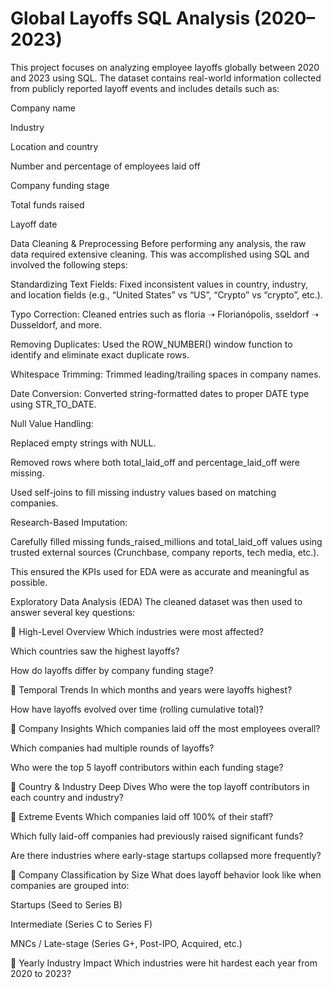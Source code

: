 # Global Layoffs SQL Analysis (2020–2023)
This project focuses on analyzing employee layoffs globally between 2020 and 2023 using SQL. The dataset contains real-world information collected from publicly reported layoff events and includes details such as:

Company name

Industry

Location and country

Number and percentage of employees laid off

Company funding stage

Total funds raised

Layoff date

Data Cleaning & Preprocessing
Before performing any analysis, the raw data required extensive cleaning. This was accomplished using SQL and involved the following steps:

Standardizing Text Fields: Fixed inconsistent values in country, industry, and location fields (e.g., “United States” vs “US”, “Crypto” vs “crypto”, etc.).

Typo Correction: Cleaned entries such as floria ➝ Florianópolis, sseldorf ➝ Dusseldorf, and more.

Removing Duplicates: Used the ROW_NUMBER() window function to identify and eliminate exact duplicate rows.

Whitespace Trimming: Trimmed leading/trailing spaces in company names.

Date Conversion: Converted string-formatted dates to proper DATE type using STR_TO_DATE.

Null Value Handling:

Replaced empty strings with NULL.

Removed rows where both total_laid_off and percentage_laid_off were missing.

Used self-joins to fill missing industry values based on matching companies.

Research-Based Imputation:

Carefully filled missing funds_raised_millions and total_laid_off values using trusted external sources (Crunchbase, company reports, tech media, etc.).

This ensured the KPIs used for EDA were as accurate and meaningful as possible.

Exploratory Data Analysis (EDA)
The cleaned dataset was then used to answer several key questions:

🔹 High-Level Overview
Which industries were most affected?

Which countries saw the highest layoffs?

How do layoffs differ by company funding stage?

🔹 Temporal Trends
In which months and years were layoffs highest?

How have layoffs evolved over time (rolling cumulative total)?

🔹 Company Insights
Which companies laid off the most employees overall?

Which companies had multiple rounds of layoffs?

Who were the top 5 layoff contributors within each funding stage?

🔹 Country & Industry Deep Dives
Who were the top layoff contributors in each country and industry?

🔹 Extreme Events
Which companies laid off 100% of their staff?

Which fully laid-off companies had previously raised significant funds?

Are there industries where early-stage startups collapsed more frequently?

🔹 Company Classification by Size
What does layoff behavior look like when companies are grouped into:

Startups (Seed to Series B)

Intermediate (Series C to Series F)

MNCs / Late-stage (Series G+, Post-IPO, Acquired, etc.)

🔹 Yearly Industry Impact
Which industries were hit hardest each year from 2020 to 2023?
